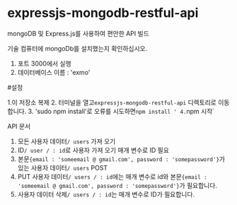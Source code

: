 # expressjs-mongodb-restful-api

mongoDB 및 Express.js를 사용하여 편안한 API 빌드

기술
컴퓨터에 mongoDb를 설치했는지 확인하십시오.

1. 포트 3000에서 실행
2. 데이터베이스 이름 : 'exmo'

#설정

1.이 저장소 복제
2. 터미널을 열고`expressjs-mongodb-restful-api` 디렉토리로 이동합니다.
3. 'sudo npm install'로 오류를 시도하면`npm install '
4.`npm 시작`

API 문서

1. 모든 사용자 데이터`/ users` 가져 오기
2. ID`/ user / : id`로 사용자 가져 오기 매개 변수로 ID 필요
3. 본문`{email : 'someemail @ gmail.com', password : 'somepassword'}`가있는 사용자 데이터`/ users` POST
4. PUT 사용자 데이터`/ users / : id`에는 매개 변수로 id와 본문`{email : 'someemail @ gmail.com', password : 'somepassword'}`가 필요합니다.
5. 사용자 데이터 삭제`/ users / : id`는 매개 변수로 ID가 필요합니다.